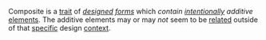 Composite is a [trait](https://github.com/gcassel/Modular-Organization-Terminology/blob/master/terms/trait.md) of *[designed](https://github.com/gcassel/Modular-Organization-Terminology/blob/master/terms/design.md) [forms](https://github.com/gcassel/Modular-Organization-Terminology/blob/master/terms/form.md)* which *contain [intentionally](https://github.com/gcassel/Modular-Organization-Terminology/blob/master/terms/intention.md) additive* [elements](https://github.com/gcassel/Modular-Organization-Terminology/blob/master/terms/element.md).  The additive elements may or may *not* seem to be [related](https://github.com/gcassel/Modular-Organization-Terminology/blob/master/terms/relationship.md) outside of that [specific](https://github.com/gcassel/Modular-Organization-Terminology/blob/master/terms/specific.md) design [context](https://github.com/gcassel/Modular-Organization-Terminology/blob/master/terms/context.md).
